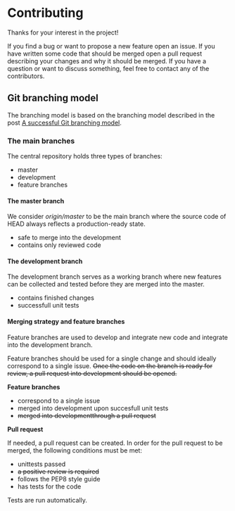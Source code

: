 # Contributing
Thanks for your interest in the project! 

If you find a bug or want to propose a new feature open an issue. If you have written some code that should be merged open a pull request describing your changes 
and why it should be merged. If you have a question or want to discuss something, feel free to contact any of the contributors.

## Git branching model

The branching model is based on the branching model described in the post [A successful Git branching model](http://nvie.com/posts/a-successful-git-branching-model/). 

### The main branches

The central repository holds three types of branches:

* master 
* development
* feature branches

#### The master branch 
We consider _origin/master_ to be the main branch where the source code of HEAD always reflects a production-ready state.

* safe to merge into the development
* contains only reviewed code

#### The development branch
The development branch serves as a working branch where new features can be collected and tested before they are merged into the master.

* contains finished changes 
* successfull unit tests


#### Merging strategy and feature branches
Feature branches are used to develop and integrate new code and integrate into the development branch. 

Feature branches should be used for a single change and should ideally correspond to a single issue.
~~Once the code on the branch is ready for review, a pull request into development should be opened.~~

**Feature branches**

* correspond to a single issue
* merged into development upon succesfull unit tests
* ~~merged into developmentthrough a pull request~~

**Pull request**

If needed, a pull request can be created.
In order for the pull request to be merged, the following conditions must be met:

* unittests passed
* ~~a positive review is required~~
* follows the PEP8 style guide 
* has tests for the code

Tests are run automatically.
